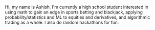 Hi, my name is Ashish. I'm currently a high school student interested in using math to gain an edge in sports betting and blackjack, applying probability/statistics and ML to equities and derivatives, and algorithmic trading as a whole. I also do random hackathons for fun.
